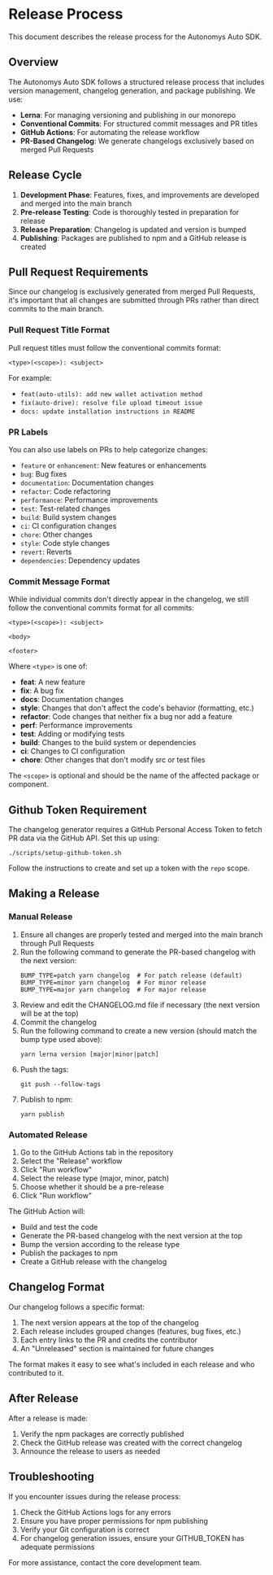 # Release Process

This document describes the release process for the Autonomys Auto SDK.

## Overview

The Autonomys Auto SDK follows a structured release process that includes version management, changelog generation, and package publishing. We use:

- **Lerna**: For managing versioning and publishing in our monorepo
- **Conventional Commits**: For structured commit messages and PR titles
- **GitHub Actions**: For automating the release workflow
- **PR-Based Changelog**: We generate changelogs exclusively based on merged Pull Requests

## Release Cycle

1. **Development Phase**: Features, fixes, and improvements are developed and merged into the main branch
2. **Pre-release Testing**: Code is thoroughly tested in preparation for release
3. **Release Preparation**: Changelog is updated and version is bumped
4. **Publishing**: Packages are published to npm and a GitHub release is created

## Pull Request Requirements

Since our changelog is exclusively generated from merged Pull Requests, it's important that all changes are submitted through PRs rather than direct commits to the main branch.

### Pull Request Title Format

Pull request titles must follow the conventional commits format:

```
<type>(<scope>): <subject>
```

For example:

- `feat(auto-utils): add new wallet activation method`
- `fix(auto-drive): resolve file upload timeout issue`
- `docs: update installation instructions in README`

### PR Labels

You can also use labels on PRs to help categorize changes:

- `feature` or `enhancement`: New features or enhancements
- `bug`: Bug fixes
- `documentation`: Documentation changes
- `refactor`: Code refactoring
- `performance`: Performance improvements
- `test`: Test-related changes
- `build`: Build system changes
- `ci`: CI configuration changes
- `chore`: Other changes
- `style`: Code style changes
- `revert`: Reverts
- `dependencies`: Dependency updates

### Commit Message Format

While individual commits don't directly appear in the changelog, we still follow the conventional commits format for all commits:

```
<type>(<scope>): <subject>

<body>

<footer>
```

Where `<type>` is one of:

- **feat**: A new feature
- **fix**: A bug fix
- **docs**: Documentation changes
- **style**: Changes that don't affect the code's behavior (formatting, etc.)
- **refactor**: Code changes that neither fix a bug nor add a feature
- **perf**: Performance improvements
- **test**: Adding or modifying tests
- **build**: Changes to the build system or dependencies
- **ci**: Changes to CI configuration
- **chore**: Other changes that don't modify src or test files

The `<scope>` is optional and should be the name of the affected package or component.

## Github Token Requirement

The changelog generator requires a GitHub Personal Access Token to fetch PR data via the GitHub API. Set this up using:

```
./scripts/setup-github-token.sh
```

Follow the instructions to create and set up a token with the `repo` scope.

## Making a Release

### Manual Release

1. Ensure all changes are properly tested and merged into the main branch through Pull Requests
2. Run the following command to generate the PR-based changelog with the next version:
   ```
   BUMP_TYPE=patch yarn changelog  # For patch release (default)
   BUMP_TYPE=minor yarn changelog  # For minor release
   BUMP_TYPE=major yarn changelog  # For major release
   ```
3. Review and edit the CHANGELOG.md file if necessary (the next version will be at the top)
4. Commit the changelog
5. Run the following command to create a new version (should match the bump type used above):
   ```
   yarn lerna version [major|minor|patch]
   ```
6. Push the tags:
   ```
   git push --follow-tags
   ```
7. Publish to npm:
   ```
   yarn publish
   ```

### Automated Release

1. Go to the GitHub Actions tab in the repository
2. Select the "Release" workflow
3. Click "Run workflow"
4. Select the release type (major, minor, patch)
5. Choose whether it should be a pre-release
6. Click "Run workflow"

The GitHub Action will:

- Build and test the code
- Generate the PR-based changelog with the next version at the top
- Bump the version according to the release type
- Publish the packages to npm
- Create a GitHub release with the changelog

## Changelog Format

Our changelog follows a specific format:

1. The next version appears at the top of the changelog
2. Each release includes grouped changes (features, bug fixes, etc.)
3. Each entry links to the PR and credits the contributor
4. An "Unreleased" section is maintained for future changes

The format makes it easy to see what's included in each release and who contributed to it.

## After Release

After a release is made:

1. Verify the npm packages are correctly published
2. Check the GitHub release was created with the correct changelog
3. Announce the release to users as needed

## Troubleshooting

If you encounter issues during the release process:

1. Check the GitHub Actions logs for any errors
2. Ensure you have proper permissions for npm publishing
3. Verify your Git configuration is correct
4. For changelog generation issues, ensure your GITHUB_TOKEN has adequate permissions

For more assistance, contact the core development team.
